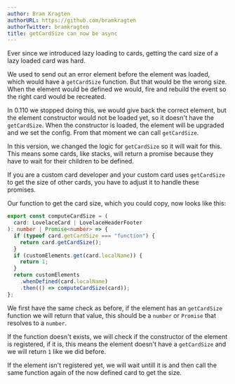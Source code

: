 ```yaml
---
author: Bram Kragten
authorURL: https://github.com/bramkragten
authorTwitter: bramkragten
title: getCardSize can now be async
---
```


Ever since we introduced lazy loading to cards, getting the card size of a lazy loaded card was hard.

We used to send out an error element before the element was loaded, which would have a `getCardSize` function. But that would be the wrong size.
When the element would be defined we would, fire and rebuild the event so the right card would be recreated.

In 0.110 we stopped doing this, we would give back the correct element, but the element constructor would not be loaded yet, so it doesn't have the `getCardSize`.
When the constructor is loaded, the element will be upgraded and we set the config. From that moment we can call `getCardSize`.

In this version, we changed the logic for `getCardSize` so it will wait for this. This means some cards, like stacks, will return a promise because they have to wait for their children to be defined.

If you are a custom card developer and your custom card uses `getCardSize` to get the size of other cards, you have to adjust it to handle these promises.

Our function to get the card size, which you could copy, now looks like this:

```ts
export const computeCardSize = (
  card: LovelaceCard | LovelaceHeaderFooter
): number | Promise<number> => {
  if (typeof card.getCardSize === "function") {
    return card.getCardSize();
  }
  if (customElements.get(card.localName)) {
    return 1;
  }
  return customElements
    .whenDefined(card.localName)
    .then(() => computeCardSize(card));
};
```

We first have the same check as before, if the element has an `getCardSize` function we will return that value, this should be a `number` or `Promise` that resolves to a `number`.

If the function doesn't exists, we will check if the constructor of the element is registered, if it is, this means the element doesn't have a `getCardSize` and we will return `1` like we did before.

If the element isn't registered yet, we will wait untill it is and then call the same function again of the now defined card to get the size.

